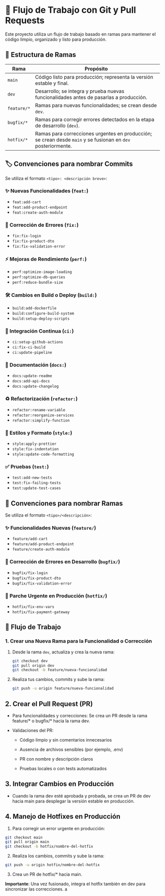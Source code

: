 # 🧪 Flujo de Trabajo con Git y Pull Requests

Este proyecto utiliza un flujo de trabajo basado en ramas para mantener el código limpio, organizado y listo para producción.



## 🌳 Estructura de Ramas

| Rama        | Propósito                                                                |
|-------------|--------------------------------------------------------------------------|
| `main`      | Código listo para producción; representa la versión estable y final.     |
| `dev`       | Desarrollo; se integra y prueba nuevas funcionalidades antes de pasarlas a producción. |
| `feature/*` | Ramas para nuevas funcionalidades; se crean desde `dev`.                 |
| `bugfix/*`  | Ramas para corregir errores detectados en la etapa de desarrollo (`dev`).  |
| `hotfix/*`  | Ramas para correcciones urgentes en producción; se crean desde `main` y se fusionan en `dev` posteriormente. |


## 🏷️ Convenciones para nombrar Commits

Se utiliza el formato `<tipo>: <descripción breve>`:



### ✨ Nuevas Funcionalidades (`feat:`)
- `feat:add-cart`
- `feat:add-product-endpoint`
- `feat:create-auth-module`


### 🐛 Corrección de Errores (`fix:`)
- `fix:fix-login`
- `fix:fix-product-dto`
- `fix:fix-validation-error`


### ⚡ Mejoras de Rendimiento (`perf:`)
- `perf:optimize-image-loading`
- `perf:optimize-db-queries`
- `perf:reduce-bundle-size`


### 🛠️ Cambios en Build o Deploy (`build:`)
- `build:add-dockerfile`
- `build:configure-build-system`
- `build:setup-deploy-scripts`


### 🤖 Integración Continua (`ci:`)
- `ci:setup-github-actions`
- `ci:fix-ci-build`
- `ci:update-pipeline`


### 📝 Documentación (`docs:`)
- `docs:update-readme`
- `docs:add-api-docs`
- `docs:update-changelog`


### ♻️ Refactorización (`refactor:`)
- `refactor:rename-variable`
- `refactor:reorganize-services`
- `refactor:simplify-function`


### 🎨 Estilos y Formato (`style:`)
- `style:apply-prettier`
- `style:fix-indentation`
- `style:update-code-formatting`

### ✅ Pruebas (`test:`)
- `test:add-new-tests`
- `test:fix-failing-tests`
- `test:update-test-cases`




## 🧷 Convenciones para nombrar Ramas

Se utiliza el formato `<tipo>/<descripción>`:

### ✨ Funcionalidades Nuevas (`feature/`)

- `feature/add-cart`  
- `feature/add-product-endpoint`  
- `feature/create-auth-module`

### 🐛 Corrección de Errores en Desarrollo (`bugfix/`)

- `bugfix/fix-login`  
- `bugfix/fix-product-dto`  
- `bugfix/fix-validation-error`

### 🚨 Parche Urgente en Producción (`hotfix/`)

- `hotfix/fix-env-vars`  
- `hotfix/fix-payment-gateway`


## 🔁 Flujo de Trabajo

### 1. Crear una Nueva Rama para la Funcionalidad o Corrección

1. Desde la rama `dev`, actualiza y crea la nueva rama:

   ```bash
   git checkout dev
   git pull origin dev
   git checkout -b feature/nueva-funcionalidad
    ```
2. Realiza tus cambios, commits y sube la rama:

    ```bash 
    git push -u origin feature/nueva-funcionalidad
    ```

## 2. Crear el Pull Request (PR)
- Para funcionalidades y correcciones:
Se crea un PR desde la rama feature/* o bugfix/* hacia la rama dev.

- Validaciones del PR:
    - Código limpio y sin comentarios innecesarios

    - Ausencia de archivos sensibles (por ejemplo, .env)

    - PR con nombre y descripción claros

    - Pruebas locales o con tests automatizados

## 3. Integrar Cambios en Producción
- Cuando la rama dev esté aprobada y probada, se crea un PR de dev hacia main para desplegar la versión estable en producción.

## 4. Manejo de Hotfixes en Producción
1. Para corregir un error urgente en producción:

```bash
git checkout main
git pull origin main
git checkout -b hotfix/nombre-del-hotfix
```
2. Realiza los cambios, commits y sube la rama:
```bash
git push -u origin hotfix/nombre-del-hotfix
```
3. Crea un PR de hotfix/* hacia main.

**Importante**: Una vez fusionado, integra el hotfix también en dev para sincronizar las correcciones.
a






